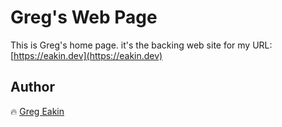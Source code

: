 # Greg's Web Page

This is Greg's home page.
it's the backing web site for my URL: [https://eakin.dev](https://eakin.dev)

## Author
:fire: [Greg Eakin](https://www.linkedin.com/in/gregeakin)
